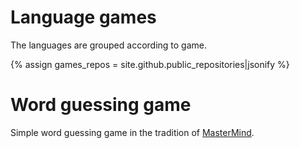 # Language games

The languages are grouped according to game.

{% assign games_repos = site.github.public_repositories|jsonify %}

# Word guessing game

Simple word guessing game in the tradition of [MasterMind](https://en.wikipedia.org/wiki/Mastermind_(board_game)).

<div id="wordguess" ></div>


<script src="/assets/js/langtable.js"></script>
<script>
const domWordGames = document.querySelector('#wordguess');
domWordGames.appendChild(addGameTable({{games_repos}}, 'wordguess-', ['game']))
</script>

